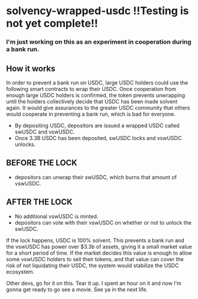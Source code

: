 # solvency-wrapped-usdc !!Testing is not yet complete!!

### I'm just working on this as an experiment in cooperation during a bank run. 

## How it works

In order to prevent a bank run on USDC, large USDC holders could use the following smart contracts to wrap their USDC. Once cooperation from enough large USDC holders is confirmed, the token prevents unwrapping until the holders collectively decide that USDC has been made solvent again. It would give assurances to the greater USDC community that others would cooperate in preventing a bank run, which is bad for everyone.


- By depositing USDC, depositors are issued a wrapped USDC called swUSDC and vswUSDC.
- Once 3.3B USDC has been deposited, swUSDC locks and vswUSDC unlocks.

## BEFORE THE LOCK
- depositors can unwrap their swUSDC, which burns that amount of vswUSDC.

## AFTER THE LOCK
- No additional vswUSDC is minted.
- depositors can vote with their vswUSDC on whether or not to unlock the swUSDC.

If the lock happens, USDC is 100% solvent. This prevents a bank run and the vswUSDC has power over $3.3b of assets, giving it a small market value for a short period of time. If the market decides this value is enough to allow some vswUSDC holders to sell their tokens, and that value can cover the risk of not liquidating their USDC, the system would stabilize the USDC ecosystem.

Other devs, go for it on this. Tear it up. I spent an hour on it and now I'm gonna get ready to go see a movie. See ya in the next life.
